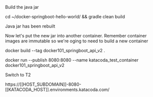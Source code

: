
Build the java jar

cd ~/docker-springboot-hello-world/ && gradle clean build

Java jar has been rebuilt

Now let's put the new jar into another container.  Remember container images are immutable so we're oging to need to build a new container

docker build --tag docker101_springboot_api_v2 .

docker run --publish 8080:8080 --name katacoda_test_container docker101_springboot_api_v2

Switch to T2

https://[[HOST_SUBDOMAIN]]-8080-[[KATACODA_HOST]].environments.katacoda.com/
